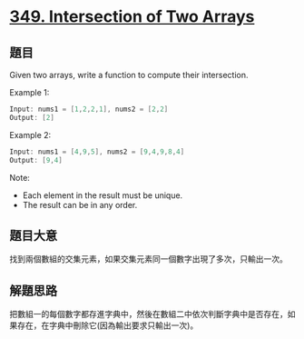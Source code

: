 # [349. Intersection of Two Arrays](https://leetcode.com/problems/intersection-of-two-arrays/)

## 題目

Given two arrays, write a function to compute their intersection.


Example 1:

```c
Input: nums1 = [1,2,2,1], nums2 = [2,2]
Output: [2]
```

Example 2:

```c
Input: nums1 = [4,9,5], nums2 = [9,4,9,8,4]
Output: [9,4]
```

Note:

- Each element in the result must be unique.
- The result can be in any order.

## 題目大意

找到兩個數組的交集元素，如果交集元素同一個數字出現了多次，只輸出一次。

## 解題思路

把數組一的每個數字都存進字典中，然後在數組二中依次判斷字典中是否存在，如果存在，在字典中刪除它(因為輸出要求只輸出一次)。